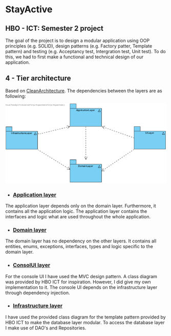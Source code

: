 # StayActive
## HBO - ICT: Semester 2 project
The goal of the project is to design a modular application using OOP principles (e.g. SOLID), design patterns (e.g. Factory patter, Template pattern)  and testing (e.g. Acceptancy test, Intergration test, Unit test). To do this, we had to first make a functional and technical design of our application. 

## 4 - Tier architecture 
Based on [CleanArchitecture](https://github.com/jasontaylordev/CleanArchitecture). The dependencies 
between the layers are as following:

![4-tier](assets/n-tier.png)

- ### [Application layer](Application)
The application layer depends only on the domain layer. Furthermore, it contains all the application logic. The application
layer contains the interfaces and logic what are used throughout the whole application. 
- ### [Domain layer](Domain)
The domain layer has no dependency on the other layers. It contains all entities, enums, exceptions, interfaces, 
types and logic specific to the domain layer.
- ### [ConsolUI layer](ConsoleUI)
For the console UI I have used the MVC design pattern. A class diagram was provided by HBO ICT for inspiration.
However, I did give my own implementation to it. The console UI  depends on the infrastructure layer through dependency 
injection.
- ### [Infrastructure layer](Infrastructure)
I have used the provided class diagram for the template pattern provided by HBO ICT to make the database layer modular. To access the database layer
I make use of DAO's and Repositories.


